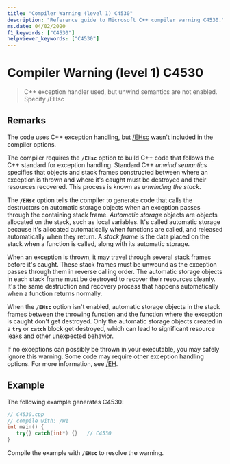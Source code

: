 ```yaml
---
title: "Compiler Warning (level 1) C4530"
description: "Reference guide to Microsoft C++ compiler warning C4530."
ms.date: 04/02/2020
f1_keywords: ["C4530"]
helpviewer_keywords: ["C4530"]
---
```

# Compiler Warning (level 1) C4530

> C++ exception handler used, but unwind semantics are not enabled. Specify /EHsc

## Remarks

The code uses C++ exception handling, but [/EHsc](../../build/reference/eh-exception-handling-model.md) wasn't included in the compiler options.

The compiler requires the **`/EHsc`** option to build C++ code that follows the C++ standard for exception handling. Standard C++ *unwind semantics* specifies that objects and stack frames constructed between where an exception is thrown and where it's caught must be destroyed and their resources recovered. This process is known as *unwinding the stack*.

The **`/EHsc`** option tells the compiler to generate code that calls the destructors on automatic storage objects when an exception passes through the containing stack frame. *Automatic storage* objects are objects allocated on the stack, such as local variables. It's called automatic storage because it's allocated automatically when functions are called, and released automatically when they return. A *stack frame* is the data placed on the stack when a function is called, along with its automatic storage.

When an exception is thrown, it may travel through several stack frames before it's caught. These stack frames must be unwound as the exception passes through them in reverse calling order. The automatic storage objects in each stack frame must be destroyed to recover their resources cleanly. It's the same destruction and recovery process that happens automatically when a function returns normally.

When the **`/EHsc`** option isn't enabled, automatic storage objects in the stack frames between the throwing function and the function where the exception is caught don't get destroyed. Only the automatic storage objects created in a **`try`** or **`catch`** block get destroyed, which can lead to significant resource leaks and other unexpected behavior.

If no exceptions can possibly be thrown in your executable, you may safely ignore this warning. Some code may require other exception handling options. For more information, see [/EH](../../build/reference/eh-exception-handling-model.md).

## Example

The following example generates C4530:

```cpp
// C4530.cpp
// compile with: /W1
int main() {
   try{} catch(int*) {}   // C4530
}
```

Compile the example with **`/EHsc`** to resolve the warning.
